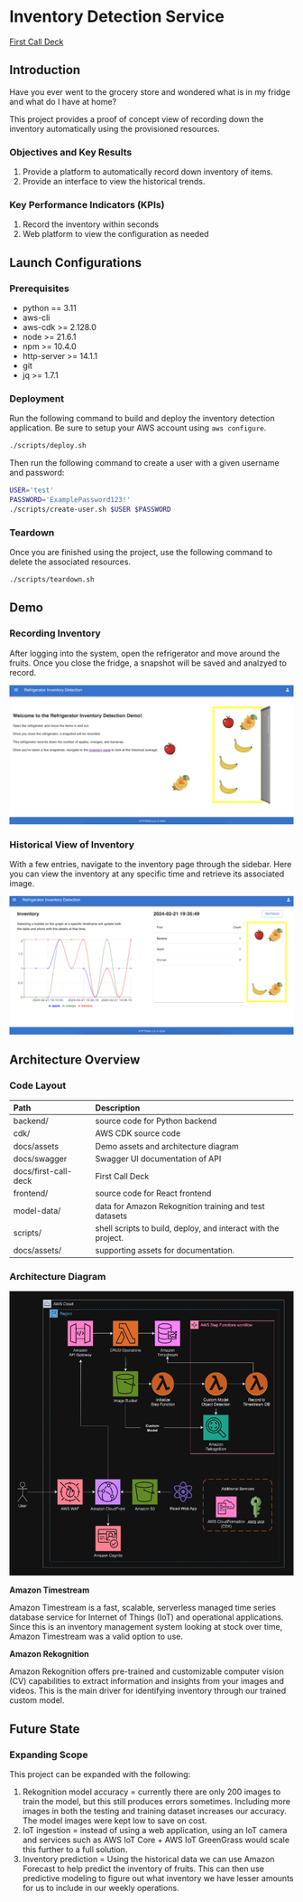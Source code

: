 # Inventory Detection Service

[First Call Deck](https://github.com/ktptran/inventory-detection/blob/main/docs/first-call-deck/inventory-detection-first-call-deck.pdf)

## Introduction

Have you ever went to the grocery store and wondered what is in my fridge and what do I have at home?

This project provides a proof of concept view of recording down the inventory automatically using the provisioned resources.

### Objectives and Key Results

1. Provide a platform to automatically record down inventory of items.
2. Provide an interface to view the historical trends.

### Key Performance Indicators (KPIs)

1. Record the inventory within seconds
2. Web platform to view the configuration as needed

## Launch Configurations

### Prerequisites

- python == 3.11
- aws-cli
- aws-cdk >= 2.128.0
- node >= 21.6.1
- npm >= 10.4.0
- http-server >= 14.1.1
- git
- jq >= 1.7.1

### Deployment

Run the following command to build and deploy the inventory detection application. Be sure to setup your AWS account using `aws configure`.

```bash
./scripts/deploy.sh
```

Then run the following command to create a user with a given username and password:

```bash
USER='test'
PASSWORD='ExamplePassword123!'
./scripts/create-user.sh $USER $PASSWORD
```

### Teardown

Once you are finished using the project, use the following command to delete the associated resources.

```bash
./scripts/teardown.sh
```

## Demo

### Recording Inventory

After logging into the system, open the refrigerator and move around the fruits. Once you close the fridge, a snapshot will be saved and analzyed to record.

![Refrigerator](docs/assets/refrigerator.png)

### Historical View of Inventory

With a few entries, navigate to the inventory page through the sidebar. Here you can view the inventory at any specific time and retrieve its associated image.

![Inventory](docs/assets/inventory.png)

## Architecture Overview

### Code Layout

| Path                 | Description                                                    |
| :------------------- | :------------------------------------------------------------- |
| backend/             | source code for Python backend                                 |
| cdk/                 | AWS CDK source code                                            |
| docs/assets          | Demo assets and architecture diagram                           |
| docs/swagger         | Swagger UI documentation of API                                |
| docs/first-call-deck | First Call Deck                                                |
| frontend/            | source code for React frontend                                 |
| model-data/          | data for Amazon Rekognition training and test datasets         |
| scripts/             | shell scripts to build, deploy, and interact with the project. |
| docs/assets/         | supporting assets for documentation.                           |

### Architecture Diagram

![Architecture Diagram](docs/assets/architecture-diagram.png)

**Amazon Timestream**

Amazon Timestream is a fast, scalable, serverless managed time series database service for Internet of Things (IoT) and operational applications. Since this is an inventory management system looking at stock over time, Amazon Timestream was a valid option to use.

**Amazon Rekognition**

Amazon Rekognition offers pre-trained and customizable computer vision (CV) capabilities to extract information and insights from your images and videos. This is the main driver for identifying inventory through our trained custom model.

## Future State

### Expanding Scope

This project can be expanded with the following:

1. Rekognition model accuracy = currently there are only 200 images to train the model, but this still produces errors sometimes. Including more images in both the testing and training dataset increases our accuracy. The model images were kept low to save on cost.
2. IoT ingestion = instead of using a web application, using an IoT camera and services such as AWS IoT Core + AWS IoT GreenGrass would scale this further to a full solution.
3. Inventory prediction = Using the historical data we can use Amazon Forecast to help predict the inventory of fruits. This can then use predictive modeling to figure out what inventory we have lesser amounts for us to include in our weekly operations.
